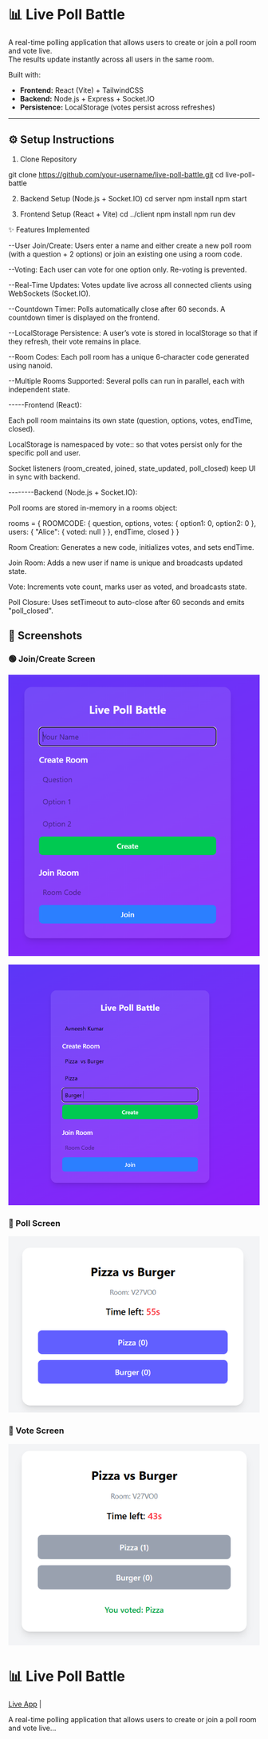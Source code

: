 # 📊 Live Poll Battle  

A real-time polling application that allows users to create or join a poll room and vote live.  
The results update instantly across all users in the same room.  

Built with:  
- **Frontend:** React (Vite) + TailwindCSS  
- **Backend:** Node.js + Express + Socket.IO  
- **Persistence:** LocalStorage (votes persist across refreshes)  

---

## ⚙️ Setup Instructions  

1. Clone Repository  

git clone https://github.com/your-username/live-poll-battle.git
cd live-poll-battle

2. Backend Setup (Node.js + Socket.IO)
cd server
npm install
npm start

3. Frontend Setup (React + Vite)
cd ../client
npm install
npm run dev

✨ Features Implemented

--User Join/Create:
Users enter a name and either create a new poll room (with a question + 2 options) or join an existing one using a room code.

--Voting:
Each user can vote for one option only. Re-voting is prevented.

--Real-Time Updates:
Votes update live across all connected clients using WebSockets (Socket.IO).

--Countdown Timer:
Polls automatically close after 60 seconds. A countdown timer is displayed on the frontend.

--LocalStorage Persistence:
A user’s vote is stored in localStorage so that if they refresh, their vote remains in place.

--Room Codes:
Each poll room has a unique 6-character code generated using nanoid.

--Multiple Rooms Supported:
Several polls can run in parallel, each with independent state.

-----Frontend (React):

Each poll room maintains its own state (question, options, votes, endTime, closed).

LocalStorage is namespaced by vote:<roomCode>:<username> so that votes persist only for the specific poll and user.

Socket listeners (room_created, joined, state_updated, poll_closed) keep UI in sync with backend.

--------Backend (Node.js + Socket.IO):

Poll rooms are stored in-memory in a rooms object:

rooms = {
  ROOMCODE: {
    question,
    options,
    votes: { option1: 0, option2: 0 },
    users: { "Alice": { voted: null } },
    endTime,
    closed
  }
}


Room Creation: Generates a new code, initializes votes, and sets endTime.

Join Room: Adds a new user if name is unique and broadcasts updated state.

Vote: Increments vote count, marks user as voted, and broadcasts state.

Poll Closure: Uses setTimeout to auto-close after 60 seconds and emits "poll_closed".

## 📸 Screenshots

### 🟢 Join/Create Screen
![Join Screen](./assets/Home.png)

![Join Screen](./assets/Home2.png)

### 🔵 Poll Screen
![Poll Screen](./assets/Poll.png)

### 🔵 Vote Screen
![Poll Screen](./assets/voting.png)

# 📊 Live Poll Battle  
[Live App](https://live-poll-battle-swart.vercel.app/) | 
 


A real-time polling application that allows users to create or join a poll room and vote live...

